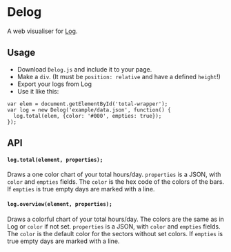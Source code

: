 # Delog
A web visualiser for [Log](https://joshavanier.itch.io/log).

## Usage
- Download ```Delog.js``` and include it to your page.
- Make a ```div```. (It must be ```position: relative``` and have a defined ```height```!)
- Export your logs from Log
- Use it like this:
```
var elem = document.getElementById('total-wrapper');
var log = new Delog('example/data.json', function() {
  log.total(elem, {color: '#000', empties: true});
});
```

## API
#### ```log.total(element, properties);```
Draws a one color chart of your total hours/day.
```properties``` is a JSON, with ```color``` and ```empties``` fields. The ```color``` is the hex code of the colors of the bars. If ```empties``` is true empty days are marked with a line.
#### ```log.overview(element, properties);```
Draws a colorful chart of your total hours/day. The colors are the same as in Log or ```color``` if not set.
```properties``` is a JSON, with ```color``` and ```empties``` fields. The ```color``` is the default color for the sectors without set colors. If ```empties``` is true empty days are marked with a line.
